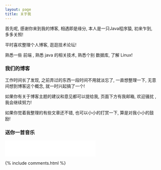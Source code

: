 ```yaml
---
layout: page
title: 关于我 
---
```

<p>
首先呢, 感谢你来到我的博客, 相遇即是缘分, 本人是一只Java程序猿, 初来乍到, 多多关照!
<p>
平时喜欢整理个人博客, 逛逛技术论坛!
<p>
熟悉一些 前端 , 熟悉 java 的相关技术, 熟悉个别 数据库, 了解 Linux!
<p>

<h3> 我们的博客 </h3>

<p>
工作时间长了发现, 之前弄过的东西一段时间不用就淡忘了, 一直想整理一下, 无意间想到博客这个概念, 就一时兴起搞了一个!
<p>
如果你有关于博客主题的建议和意见都可以提给我, 页面下方有我邮箱, 欢迎骚扰 ,我会继续努力!
<p>
如果你觉着我整理的有些文章还不错, 也可以小小的打赏一下, 算是对我小小的鼓励!
<p> 

<h3> 送你一首音乐 </h3>

<iframe frameborder="no" border="0" marginwidth="0" marginheight="0" width="auto" height="52" src="//music.163.com/outchain/player?type=2&id=406000649&auto=1&height=32"></iframe>


{% include comments.html %}

